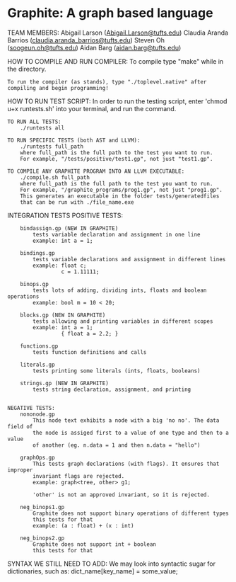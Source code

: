 # Graphite: A graph based language

TEAM MEMBERS: 
    Abigail Larson (Abigail.Larson@tufts.edu)
    Claudia Aranda Barrios (claudia.aranda_barrios@tufts.edu)
    Steven Oh (soogeun.oh@tufts.edu)
    Aidan Barg (aidan.barg@tufts.edu)

HOW TO COMPILE AND RUN COMPILER:
    To compile type "make" while in the directory. 

    To run the compiler (as stands), type "./toplevel.native" after compiling and begin programming!

HOW TO RUN TEST SCRIPT: 
    In order to run the testing script, enter 'chmod u+x runtests.sh' into your terminal, and run the command.

    TO RUN ALL TESTS:
        ./runtests all
    
    TO RUN SPECIFIC TESTS (both AST and LLVM):
        ./runtests full_path
        where full_path is the full path to the test you want to run.
        For example, "/tests/positive/test1.gp", not just "test1.gp".
    
    TO COMPILE ANY GRAPHITE PROGRAM INTO AN LLVM EXECUTABLE:
        ./compile.sh full_path
        where full_path is the full path to the test you want to run.
        For example, "/graphite_programs/prog1.gp", not just "prog1.gp".
        This generates an executable in the folder tests/generatedfiles
        that can be run with ./file_name.exe

INTEGRATION TESTS
    POSITIVE TESTS: 
    
        bindassign.gp (NEW IN GRAPHITE)
            tests variable declaration and assignment in one line
            example: int a = 1;
        
        bindings.gp
            tests variable declarations and assignment in different lines
            example: float c;
                     c = 1.11111;

        binops.gp
            tests lots of adding, dividing ints, floats and boolean operations
            example: bool m = 10 < 20;
        
        blocks.gp (NEW IN GRAPHITE)
            tests allowing and printing variables in different scopes
            example: int a = 1;
                     { float a = 2.2; }

        functions.gp
            tests function definitions and calls
        
        literals.gp
            tests printing some literals (ints, floats, booleans)
            
        strings.gp (NEW IN GRAPHITE)
            tests string declaration, assignment, and printing


    NEGATIVE TESTS:
        nononode.gp 
            This node text exhibits a node with a big 'no no'. The data field of
            the node is assiged first to a value of one type and then to a value
            of another (eg. n.data = 1 and then n.data = "hello")  
        
        graphOps.gp
            This tests graph declarations (with flags). It ensures that improper 
            invariant flags are rejected. 
            example: graph<tree, other> g1;

            'other' is not an approved invariant, so it is rejected. 

        neg_binops1.gp
            Graphite does not support binary operations of different types
            this tests for that
            example: (a : float) + (x : int)
        
        neg_binops2.gp
            Graphite does not support int + boolean
            this tests for that


SYNTAX WE STILL NEED TO ADD:
    We may look into syntactic sugar for dictionaries, such as:
        dict_name[key_name] = some_value;
    